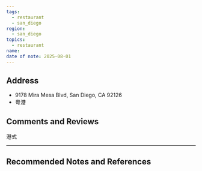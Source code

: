 ```yaml
---
tags:
  - restaurant
  - san_diego
region:
  - san_diego
topics:
  - restaurant
name:
date of note: 2025-08-01
---
```


## Address

- 9178 Mira Mesa Blvd, San Diego, CA 92126
- 粤港


## Comments and Reviews

港式




-----------
##  Recommended Notes and References

